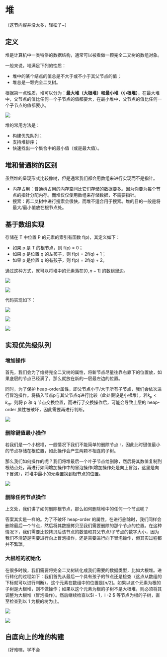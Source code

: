 # 堆

（这节内容并没太多，轻松了~）

## 定义

堆是计算机中一类特俗的数据结构，通常可以被看做一颗完全二叉树的数组对象。

一般来说，堆满足下列的性质：

- 堆中的某个结点的值总是不大于或不小于其父节点的值；
- 堆总是一颗完全二叉树。

根据第一点性质，堆可以分为：**最大堆（大根堆）和最小堆（小根堆）**，在最大堆中，父节点的值比任何一个子节点的值都要大，在最小堆中，父节点的值比任何一个子节点的值都要小。



![](/images/大根小根堆.png)



堆的常用方法是：

- 构建优先队列；
- 支持堆排序；
- 快速找出一个集合中的最小值（或是最大值）。



## 堆和普通树的区别

虽然堆的呈现形式比较像树，但是通常我们都会用数组来进行实现而不是指针。

- 内存占用：普通树占用的内存空间比它们存储的数据要多。因为你要为每个节点的指针分配内存。而堆仅仅使用数组来存储数据，不需要指针。
- 搜索：再二叉树中进行搜索会很快，而堆不适合用于搜索。堆的目的一般是将最大/最小值放在根节点处。



## 基于数组实现

存储在 T 中位置 P 的元素的索引有函数 f(p)，其定义如下：

- 如果 p 是 T 的根节点，则 f(p) = 0；
- 如果 p 是位置 q 的左孩子，则 f(p) = 2f(q) + 1；
- 如果 p 是位置 q 的有孩子，则 f(p) = 2f(q) + 2。

通过这种方式，就可以将堆中的元素落在$[0, n -1 ]$ 的数组里边。

 ![](/images/堆数组表示.png)

![](/images/堆数组表示1.png)



代码实现如下：

![](/images/堆数组实现1.png)

![](/images/堆数组实现2.png)

![](/images/堆数组实现3.png)



## 实现优先级队列

### 增加操作

首先，我们会为了维持完全二叉树的属性，将新节点尽量往靠右靠下的位置放，如果底层的节点已经满了，那么就放在新的一层最左边的位置。

同时，为了保护 heap-order属性，即父节点小于/大于所有子节点，我们会依次进行冒泡操作。将插入节点p与其父节点q进行比较（此处假设是小根堆），若$k_p < k_q$，则将 p 和 q 节点交换位置，而进行了交换操作后，可能会导致上层的 heap-order 属性被破坏，因此需要再进行判断。

![](/images/堆增加.png)



### 删除键值最小操作

若我们是一个小根堆，一般情况下我们不能简单的删除节点 r，因此此时键值最小的节点存储在根位置，如此操作会产生两颗不相连的子树。

那么我们如何操作的呢？我们将堆最后一个叶子节点给删除，然后将其数值复制到根结点处，再进行如同增加操作中的冒泡操作(增加操作处是向上冒泡，这里是向下冒泡），将堆中最小的元素置换到根节点的位置。

![](/images/堆删除.png)



### 删除任何节点操作

上文处，我们讲了如何删除根节点，那么如何删除堆中的任何一个节点呢？

答案其实是一样的。为了不破坏 heap-order 的属性，在进行删除时，我们同样会删除最后一个节点，然后将其数据拷贝至我们需要删除的那个节点的位置。在这种情况下，我们需要比较拷贝后该节点的数值和其父节点/子节点的数字大小，因为我们不清楚是需要进行向上冒泡操作，还是需要进行向下冒泡操作，但其实过程都并不繁琐。



### 大根堆的初始化

在很多时候，我们需要将完全二叉树转化成我们需要的数据类型，比如大根堆。进行转化的过程如下：我们首先从最后一个具有孩子的节点还是检查（这点从数组的下标就可以进行判断）。这个元素在数组中的位置是$[n / 2]$。如果以这个元素为根的子树是大根堆，则不做操作；如果以这个元素为根的子树不是大根堆，则必须将其调整为大根堆（冒泡操作）。然后继续检查以$i - 1，i -2 $ 等节点为根的子树，直至检查到以 1 为根的树为止。

![](/images/大根堆的初始化.png)



![](/images/大根堆的初始化1.png)



## 自底向上的堆的构建

（好难咦，学不会
